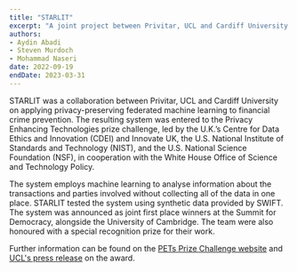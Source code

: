 ```yaml
---
title: "STARLIT"
excerpt: "A joint project between Privitar, UCL and Cardiff University on applying privacy-preserving federated machine learning to financial crime prevention. The project was awarded first place in the UK-US privacy enhancing technologies prize challenge."
authors:
- Aydin Abadi
- Steven Murdoch
- Mohammad Naseri
date: 2022-09-19
endDate: 2023-03-31
---
```


STARLIT was a collaboration between Privitar, UCL and Cardiff University on applying privacy-preserving federated machine learning to financial crime prevention. The resulting system was entered to the Privacy Enhancing Technologies prize challenge, led by the U.K.’s Centre for Data Ethics and Innovation (CDEI) and Innovate UK, the U.S. National Institute of Standards and Technology (NIST), and the U.S. National Science Foundation (NSF), in cooperation with the White House Office of Science and Technology Policy.

The system employs machine learning to analyse information about the transactions and parties involved without collecting all of the data in one place. STARLIT tested the system using synthetic data provided by SWIFT. The system was announced as joint first place winners at the Summit for Democracy, alongside the University of Cambridge. The team were also honoured with a special recognition prize for their work.

Further information can be found on the [PETs Prize Challenge website](https://petsprizechallenges.com/) and [UCL's
press
release](https://www.ucl.ac.uk/computer-science/news/2023/mar/ucl-computer-science-team-wins-uk-us-privacy-enhancing-technologies-prize-challenge)
on the award.
